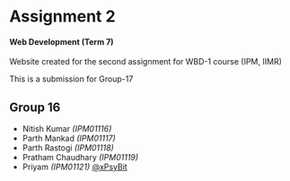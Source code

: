 # Assignment 2
#### Web Development (Term 7)
Website created for the second assignment for WBD-1 course (IPM, IIMR)

This is a submission for Group-17

## Group 16
* Nitish Kumar _(IPM01116)_
* Parth Mankad _(IPM01117)_
* Parth Rastogi _(IPM01118)_
* Pratham Chaudhary _(IPM01119)_
* Priyam _(IPM01121)_ [@xPsyBit](https://github.com/xPsyBit)
